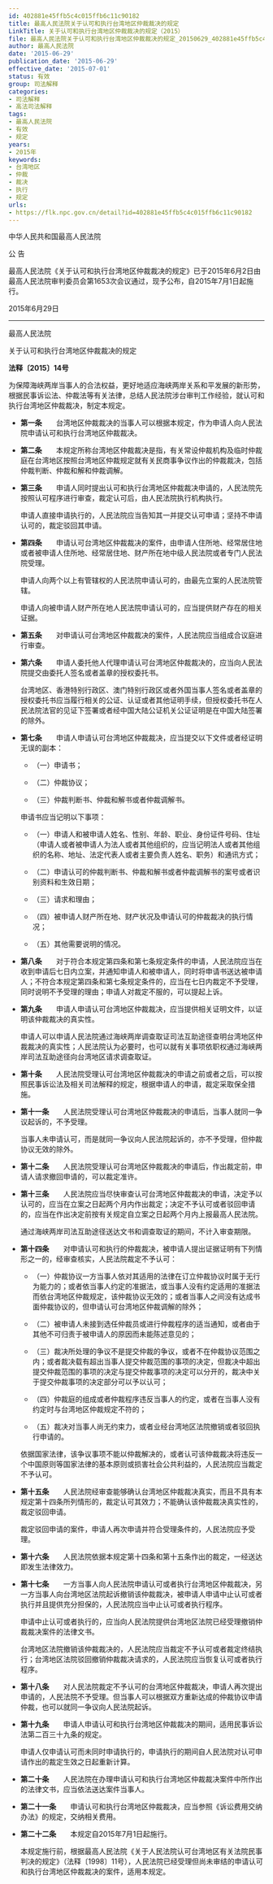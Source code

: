 ```yaml
---
id: 402881e45ffb5c4c015ffb6c11c90182
title: 最高人民法院关于认可和执行台湾地区仲裁裁决的规定
LinkTitle: 关于认可和执行台湾地区仲裁裁决的规定（2015）
file: 最高人民法院关于认可和执行台湾地区仲裁裁决的规定_20150629_402881e45ffb5c4c015ffb6c11c90182.docx
author: 最高人民法院
date: '2015-06-29'
publication_date: '2015-06-29'
effective_date: '2015-07-01'
status: 有效
group: 司法解释
categories:
- 司法解释
- 高法司法解释
tags:
- 最高人民法院
- 有效
- 规定
years:
- 2015年
keywords:
- 台湾地区
- 仲裁
- 裁决
- 执行
- 规定
urls:
- https://flk.npc.gov.cn/detail?id=402881e45ffb5c4c015ffb6c11c90182
---
```


中华人民共和国最高人民法院

公 告

最高人民法院《关于认可和执行台湾地区仲裁裁决的规定》已于2015年6月2日由最高人民法院审判委员会第1653次会议通过，现予公布，自2015年7月1日起施行。

2015年6月29日

---

最高人民法院

关于认可和执行台湾地区仲裁裁决的规定

**法释〔2015〕14号**

为保障海峡两岸当事人的合法权益，更好地适应海峡两岸关系和平发展的新形势，根据民事诉讼法、仲裁法等有关法律，总结人民法院涉台审判工作经验，就认可和执行台湾地区仲裁裁决，制定本规定。

- **第一条**　　台湾地区仲裁裁决的当事人可以根据本规定，作为申请人向人民法院申请认可和执行台湾地区仲裁裁决。

- **第二条**　　本规定所称台湾地区仲裁裁决是指，有关常设仲裁机构及临时仲裁庭在台湾地区按照台湾地区仲裁规定就有关民商事争议作出的仲裁裁决，包括仲裁判断、仲裁和解和仲裁调解。

- **第三条**　　申请人同时提出认可和执行台湾地区仲裁裁决申请的，人民法院先按照认可程序进行审查，裁定认可后，由人民法院执行机构执行。

  申请人直接申请执行的，人民法院应当告知其一并提交认可申请；坚持不申请认可的，裁定驳回其申请。

- **第四条**　　申请认可台湾地区仲裁裁决的案件，由申请人住所地、经常居住地或者被申请人住所地、经常居住地、财产所在地中级人民法院或者专门人民法院受理。

  申请人向两个以上有管辖权的人民法院申请认可的，由最先立案的人民法院管辖。

  申请人向被申请人财产所在地人民法院申请认可的，应当提供财产存在的相关证据。

- **第五条**　　对申请认可台湾地区仲裁裁决的案件，人民法院应当组成合议庭进行审查。

- **第六条**　　申请人委托他人代理申请认可台湾地区仲裁裁决的，应当向人民法院提交由委托人签名或者盖章的授权委托书。

  台湾地区、香港特别行政区、澳门特别行政区或者外国当事人签名或者盖章的授权委托书应当履行相关的公证、认证或者其他证明手续，但授权委托书在人民法院法官的见证下签署或者经中国大陆公证机关公证证明是在中国大陆签署的除外。

- **第七条**　　申请人申请认可台湾地区仲裁裁决，应当提交以下文件或者经证明无误的副本：

  - （一）申请书；

  - （二）仲裁协议；

  - （三）仲裁判断书、仲裁和解书或者仲裁调解书。

  申请书应当记明以下事项：

  - （一）申请人和被申请人姓名、性别、年龄、职业、身份证件号码、住址（申请人或者被申请人为法人或者其他组织的，应当记明法人或者其他组织的名称、地址、法定代表人或者主要负责人姓名、职务）和通讯方式；

  - （二）申请认可的仲裁判断书、仲裁和解书或者仲裁调解书的案号或者识别资料和生效日期；

  - （三）请求和理由；

  - （四）被申请人财产所在地、财产状况及申请认可的仲裁裁决的执行情况；

  - （五）其他需要说明的情况。

- **第八条**　　对于符合本规定第四条和第七条规定条件的申请，人民法院应当在收到申请后七日内立案，并通知申请人和被申请人，同时将申请书送达被申请人；不符合本规定第四条和第七条规定条件的，应当在七日内裁定不予受理，同时说明不予受理的理由；申请人对裁定不服的，可以提起上诉。

- **第九条**　　申请人申请认可台湾地区仲裁裁决，应当提供相关证明文件，以证明该仲裁裁决的真实性。

  申请人可以申请人民法院通过海峡两岸调查取证司法互助途径查明台湾地区仲裁裁决的真实性；人民法院认为必要时，也可以就有关事项依职权通过海峡两岸司法互助途径向台湾地区请求调查取证。

- **第十条**　　人民法院受理认可台湾地区仲裁裁决的申请之前或者之后，可以按照民事诉讼法及相关司法解释的规定，根据申请人的申请，裁定采取保全措施。

- **第十一条**　　人民法院受理认可台湾地区仲裁裁决的申请后，当事人就同一争议起诉的，不予受理。

  当事人未申请认可，而是就同一争议向人民法院起诉的，亦不予受理，但仲裁协议无效的除外。

- **第十二条**　　人民法院受理认可台湾地区仲裁裁决的申请后，作出裁定前，申请人请求撤回申请的，可以裁定准许。

- **第十三条**　　人民法院应当尽快审查认可台湾地区仲裁裁决的申请，决定予以认可的，应当在立案之日起两个月内作出裁定；决定不予认可或者驳回申请的，应当在作出决定前按有关规定自立案之日起两个月内上报最高人民法院。

  通过海峡两岸司法互助途径送达文书和调查取证的期间，不计入审查期限。

- **第十四条**　　对申请认可和执行的仲裁裁决，被申请人提出证据证明有下列情形之一的，经审查核实，人民法院裁定不予认可：

  - （一）仲裁协议一方当事人依对其适用的法律在订立仲裁协议时属于无行为能力的；或者依当事人约定的准据法，或当事人没有约定适用的准据法而依台湾地区仲裁规定，该仲裁协议无效的；或者当事人之间没有达成书面仲裁协议的，但申请认可台湾地区仲裁调解的除外；

  - （二）被申请人未接到选任仲裁员或进行仲裁程序的适当通知，或者由于其他不可归责于被申请人的原因而未能陈述意见的；

  - （三）裁决所处理的争议不是提交仲裁的争议，或者不在仲裁协议范围之内；或者裁决载有超出当事人提交仲裁范围的事项的决定，但裁决中超出提交仲裁范围的事项的决定与提交仲裁事项的决定可以分开的，裁决中关于提交仲裁事项的决定部分可以予以认可；

  - （四）仲裁庭的组成或者仲裁程序违反当事人的约定，或者在当事人没有约定时与台湾地区仲裁规定不符的；

  - （五）裁决对当事人尚无约束力，或者业经台湾地区法院撤销或者驳回执行申请的。

  依据国家法律，该争议事项不能以仲裁解决的，或者认可该仲裁裁决将违反一个中国原则等国家法律的基本原则或损害社会公共利益的，人民法院应当裁定不予认可。

- **第十五条**　　人民法院经审查能够确认台湾地区仲裁裁决真实，而且不具有本规定第十四条所列情形的，裁定认可其效力；不能确认该仲裁裁决真实性的，裁定驳回申请。

  裁定驳回申请的案件，申请人再次申请并符合受理条件的，人民法院应予受理。

- **第十六条**　　人民法院依据本规定第十四条和第十五条作出的裁定，一经送达即发生法律效力。

- **第十七条**　　一方当事人向人民法院申请认可或者执行台湾地区仲裁裁决，另一方当事人向台湾地区法院起诉撤销该仲裁裁决，被申请人申请中止认可或者执行并且提供充分担保的，人民法院应当中止认可或者执行程序。

  申请中止认可或者执行的，应当向人民法院提供台湾地区法院已经受理撤销仲裁裁决案件的法律文书。

  台湾地区法院撤销该仲裁裁决的，人民法院应当裁定不予认可或者裁定终结执行；台湾地区法院驳回撤销仲裁裁决请求的，人民法院应当恢复认可或者执行程序。

- **第十八条**　　对人民法院裁定不予认可的台湾地区仲裁裁决，申请人再次提出申请的，人民法院不予受理。但当事人可以根据双方重新达成的仲裁协议申请仲裁，也可以就同一争议向人民法院起诉。

- **第十九条**　　申请人申请认可和执行台湾地区仲裁裁决的期间，适用民事诉讼法第二百三十九条的规定。

  申请人仅申请认可而未同时申请执行的，申请执行的期间自人民法院对认可申请作出的裁定生效之日起重新计算。

- **第二十条**　　人民法院在办理申请认可和执行台湾地区仲裁裁决案件中所作出的法律文书，应当依法送达案件当事人。

- **第二十一条**　　申请认可和执行台湾地区仲裁裁决，应当参照《诉讼费用交纳办法》的规定，交纳相关费用。

- **第二十二条**　　本规定自2015年7月1日起施行。

  本规定施行前，根据最高人民法院《关于人民法院认可台湾地区有关法院民事判决的规定》（法释〔1998〕11号），人民法院已经受理但尚未审结的申请认可和执行台湾地区仲裁裁决的案件，适用本规定。
